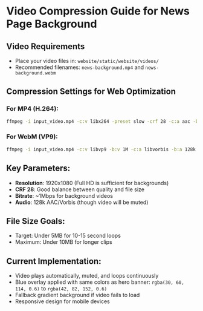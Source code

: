 # Video Compression Guide for News Page Background

## Video Requirements
- Place your video files in: `website/static/website/videos/`
- Recommended filenames: `news-background.mp4` and `news-background.webm`

## Compression Settings for Web Optimization

### For MP4 (H.264):
```bash
ffmpeg -i input_video.mp4 -c:v libx264 -preset slow -crf 28 -c:a aac -b:a 128k -vf "scale=1920:1080" news-background.mp4
```

### For WebM (VP9):
```bash
ffmpeg -i input_video.mp4 -c:v libvp9 -b:v 1M -c:a libvorbis -b:a 128k -vf "scale=1920:1080" news-background.webm
```

## Key Parameters:
- **Resolution**: 1920x1080 (Full HD is sufficient for backgrounds)
- **CRF 28**: Good balance between quality and file size
- **Bitrate**: ~1Mbps for background videos
- **Audio**: 128k AAC/Vorbis (though video will be muted)

## File Size Goals:
- Target: Under 5MB for 10-15 second loops
- Maximum: Under 10MB for longer clips

## Current Implementation:
- Video plays automatically, muted, and loops continuously
- Blue overlay applied with same colors as hero banner: `rgba(30, 60, 114, 0.6)` to `rgba(42, 82, 152, 0.6)`
- Fallback gradient background if video fails to load
- Responsive design for mobile devices
